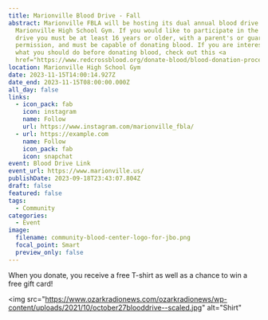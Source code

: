 ```yaml
---
title: Marionville Blood Drive - Fall
abstract: Marionville FBLA will be hosting its dual annual blood drive at the
  Marionville High School Gym. If you would like to participate in the blood
  drive you must be at least 16 years or older, with a parent's or guardian's
  permission, and must be capable of donating blood. If you are interested on
  what you should do before donating blood, check out this <a
  href="https://www.redcrossblood.org/donate-blood/blood-donation-process/before-during-after.html">link</a>.
location: Marionville High School Gym
date: 2023-11-15T14:00:14.927Z
date_end: 2023-11-15T08:00:00.000Z
all_day: false
links:
  - icon_pack: fab
    icon: instagram
    name: Follow
    url: https://www.instagram.com/marionville_fbla/
  - url: https://example.com
    name: Follow
    icon_pack: fab
    icon: snapchat
event: Blood Drive Link
event_url: https://www.marionville.us/
publishDate: 2023-09-18T23:43:07.804Z
draft: false
featured: false
tags:
  - Community
categories:
  - Event
image:
  filename: community-blood-center-logo-for-jbo.png
  focal_point: Smart
  preview_only: false
---
```

W﻿hen you donate, you receive a free T-shirt as well as a chance to win a free gift card!

<﻿img src="https://www.ozarkradionews.com/ozarkradionews/wp-content/uploads/2021/10/october27blooddrive--scaled.jpg" alt="Shirt"
